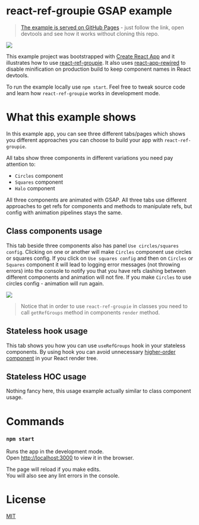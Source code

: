 # react-ref-groupie GSAP example

> [The example is served on GitHub Pages](https://react-ref-groupie.github.io/example-gsap/) - just follow the link, open devtools and see how it works without cloning this repo.

![](./gifs/usage.gif)

This example project was bootstrapped with [Create React App](https://github.com/facebook/create-react-app) and it illustrates how to use [react-ref-groupie](https://github.com/react-ref-groupie/react-ref-groupie). It also uses [react-app-rewired](https://github.com/timarney/react-app-rewired) to disable minification on production build to keep component names in React devtools.

To run the example locally use `npm start`. Feel free to tweak source code and learn how `react-ref-groupie` works in development mode.

# What this example shows

In this example app, you can see three different tabs/pages which shows you different approaches you can choose to build your app with `react-ref-groupie`.

All tabs show three components in different variations you need pay attention to:

* `Circles` component
* `Squares` component
* `Halo` component

All three components are animated with GSAP. All three tabs use different approaches to get refs for components and methods to manipulate refs, but config with animation pipelines stays the same.

## Class components usage

This tab beside three components also has panel `Use circles/squares config`. Clicking on one or another will make `Circles` component use circles or squares config. If you click on `Use squares config` and then on `Circles` or `Squares` component it will lead to logging error messages (not throwing errors) into the console to notify you that you have refs clashing between different components and animation will not fire. If you make `Circles` to use circles config - animation will run again.

![](./gifs/incorrect-usage.gif)

> Notice that in order to use `react-ref-groupie` in classes you need to call `getRefGroups` method in components `render` method.

## Stateless hook usage

This tab shows you how you can use `useRefGroups` hook in your stateless components. By using hook you can avoid unnecessary [higher-order component](https://reactjs.org/docs/higher-order-components.html) in your React render tree.

## Stateless HOC usage

Nothing fancy here, this usage example actually similar to class component usage.

# Commands

### `npm start`

Runs the app in the development mode.<br>
Open [http://localhost:3000](http://localhost:3000) to view it in the browser.

The page will reload if you make edits.<br>
You will also see any lint errors in the console.

# License

[MIT](LICENSE)